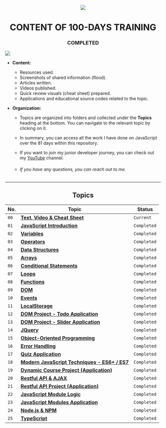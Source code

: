 <div align="center">
<img src="https://skillicons.dev/icons?i=js" />
<h1>CONTENT OF 100-DAYS TRAINING</h1>
<h3>COMPLETED</h3>
</div>
<img src="https://miro.medium.com/max/1400/1*194xpAFKKel8vKqe4uorAQ.png"/>

- **Content:**
  - Resources used.
  - Screenshots of shared information (flood).
  - Articles written.
  - Videos published.
  - Quick review visuals (cheat sheet) prepared.
  - Applications and educational source codes related to the topic.

- **Organization:**

  - Topics are organized into folders and collected under the <b>Topics</b> heading at the bottom. You can navigate to the relevant topic by clicking on it.

  - In summary, you can access all the work I have done on JavaScript over the 81 days within this repository.

  - If you want to join my junior developer journey, you can check out my <a href="https://www.youtube.com/c/OzanTekin">YouTube</a> channel.

  - ###### If you have any questions, you can reach out to me.

<hr/>

<h2 align="center">Topics</h2>

| No. | Topic                                                                                                                                                  | Status       |
| --- | ------------------------------------------------------------------------------------------------------------------------------------------------------ | ------------ |
| `00` | **[Text, Video & Cheat Sheet](https://github.com/ozantekin/100DaysOfJS/tree/main/00-Yaz%C4%B1VideoCheatSheet)**                                      | `Current`    |
| `01` | **[JavaScript Introduction](https://github.com/ozantekin/100DaysOfJS/tree/main/01-JavaScriptGiris)**                                               | `Completed`  |
| `02` | **[Variables](https://github.com/ozantekin/100DaysOfJS/tree/main/02-Degiskenler)**                                                                | `Completed`  |
| `03` | **[Operators](https://github.com/ozantekin/100DaysOfJS/tree/main/03-Operatorler)**                                                                | `Completed`  |
| `04` | **[Data Structures](https://github.com/ozantekin/100DaysOfJS/tree/main/04-VeriYapilari)**                                                         | `Completed`  |
| `05` | **[Arrays](https://github.com/ozantekin/100DaysOfJS/tree/main/05-Diziler)**                                                                      | `Completed`  |
| `06` | **[Conditional Statements](https://github.com/ozantekin/100DaysOfJS/tree/main/06-KosulIfadeleri)**                                                 | `Completed`  |
| `07` | **[Loops](https://github.com/ozantekin/100DaysOfJS/tree/main/07-Donguler)**                                                                      | `Completed`  |
| `08` | **[Functions](https://github.com/ozantekin/100DaysOfJS/tree/main/08-Fonksiyonlar)**                                                                | `Completed`  |
| `09` | **[DOM](https://github.com/ozantekin/100DaysOfJS/tree/main/09-Dom)**                                                                            | `Completed`  |
| `10` | **[Events](https://github.com/ozantekin/100DaysOfJS/tree/main/10-Events)**                                                                        | `Completed`  |
| `11` | **[LocalStorage](https://github.com/ozantekin/100DaysOfJS/tree/main/11-LocalStorage)**                                                            | `Completed`  |
| `12` | **[DOM Project - Todo Application](https://github.com/ozantekin/100DaysOfJS/tree/main/12-DomProjesi-ToDoUygulamasi)**                               | `Completed`  |
| `13` | **[DOM Project - Slider Application](https://github.com/ozantekin/100DaysOfJS/tree/main/13-DomProjesiSliderUygulamasi)**                             | `Completed`  |
| `14` | **[JQuery](https://github.com/ozantekin/100DaysOfJS/tree/main/14-JQuery)**                                                                       | `Completed`  |
| `15` | **[Object-Oriented Programming](https://github.com/ozantekin/100DaysOfJS/tree/main/15-NesneTabanliProgramlama)**                                   | `Completed`  |
| `16` | **[Error Handling](https://github.com/ozantekin/100DaysOfJS/tree/main/16-HataYonetimi)**                                                            | `Completed`  |
| `17` | **[Quiz Application](https://github.com/ozantekin/100DaysOfJS/tree/main/17-QuizUygulamasi)**                                                      | `Completed`  |
| `18` | **[Modern JavaScript Techniques - ES6+ / ES7](https://github.com/ozantekin/100DaysOfJS/tree/main/18-ModernJavaScriptTeknikleriES6ES7)**             | `Completed`  |
| `19` | **[Dynamic Course Project (Application)](https://github.com/ozantekin/100DaysOfJS/tree/main/19-DinamikKursProjesi)**                              | `Completed`  |
| `20` | **[Restful API & AJAX](https://github.com/ozantekin/100DaysOfJS/tree/main/20-RestfulApiAJAX)**                                                     | `Completed`  |
| `21` | **[Restful API Project (Application)](https://github.com/ozantekin/100DaysOfJS/tree/main/21-RestfulApiProje)**                                     | `Completed`  |
| `22` | **[JavaScript Module Logic](https://github.com/ozantekin/100DaysOfJS/tree/main/22-JavaScriptModulMant%C4%B1g%C4%B1)**                               | `Completed`  |
| `23` | **[JavaScript Modules Application](https://github.com/ozantekin/100DaysOfJS/tree/main/23-JavaScriptModulUygulama)**                               | `Completed`  |
| `24` | **[Node.js & NPM](https://github.com/ozantekin/100DaysOfJS/tree/main/24-NodejsNpm)**                                                              | `Completed`  |
| `25` | **[TypeScript](https://github.com/ozantekin/100DaysOfJS/tree/main/25-TypeScript)**                                                                | `Completed`  |
